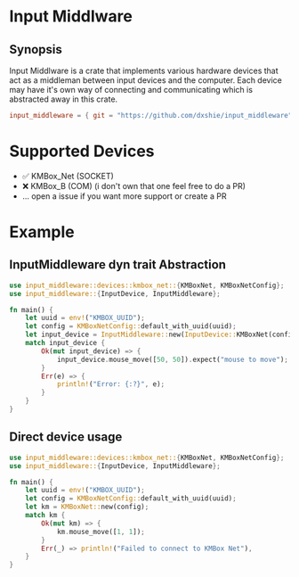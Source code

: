 # Input Middlware

## Synopsis
Input Middlware is a crate that implements various hardware devices that act as a middleman between input devices and the computer.
Each device may have it's own way of connecting and communicating which is abstracted away in this crate.

```toml
input_middleware = { git = "https://github.com/dxshie/input_middleware" }
```

# Supported Devices

- ✅ KMBox_Net (SOCKET)
- ❌ KMBox_B (COM) (i don't own that one feel free to do a PR)
- ... open a issue if you want more support or create a PR

# Example

## InputMiddleware dyn trait Abstraction

```rust
use input_middleware::devices::kmbox_net::{KMBoxNet, KMBoxNetConfig};
use input_middleware::{InputDevice, InputMiddleware};

fn main() {
    let uuid = env!("KMBOX_UUID");
    let config = KMBoxNetConfig::default_with_uuid(uuid);
    let input_device = InputMiddleware::new(InputDevice::KMBoxNet(config));
    match input_device {
        Ok(mut input_device) => {
            input_device.mouse_move([50, 50]).expect("mouse to move");
        }
        Err(e) => {
            println!("Error: {:?}", e);
        }
    }
}
```

## Direct device usage

```rust
use input_middleware::devices::kmbox_net::{KMBoxNet, KMBoxNetConfig};
use input_middleware::{InputDevice, InputMiddleware};

fn main() {
    let uuid = env!("KMBOX_UUID");
    let config = KMBoxNetConfig::default_with_uuid(uuid);
    let km = KMBoxNet::new(config);
    match km {
        Ok(mut km) => {
            km.mouse_move([1, 1]);
        }
        Err(_) => println!("Failed to connect to KMBox Net"),
    }
}
```
